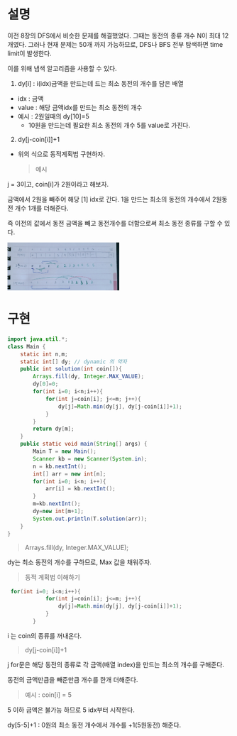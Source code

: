 # 설명

이전 8장의 DFS에서 비슷한 문제를 해결했었다. 그때는 동전의 종류 개수 N이 최대 12개였다. 그러나 현재 문제는 50개 까지 가능하므로, DFS나 BFS 전부 탐색하면 time limit이 발생한다.

이를 위해 냅색 알고리즘을 사용할 수 있다.

1. dy[i] : i(idx)금액을 만드는데 드는 최소 동전의 개수를 담은 배열

- idx : 금액
- value : 해당 금액idx를 만드는 최소 동전의 개수
- 예시 : 2원일때의 dy[10]=5
  - 10원을 만드는데 필요한 최소 동전의 개수 5를 value로 가진다.

2. dy[j-coin[i]]+1

- 위의 식으로 동적계획법 구현하자.
  > 예시

j = 3이고, coin[i]가 2원이라고 해보자.

금액에서 2원을 빼주어 해당 [1] idx로 간다. 1을 만드는 최소의 동전의 개수에서 2원동전 개수 1개를 더해준다.

즉 이전의 값에서 동전 금액을 빼고 동전개수를 더함으로써 최소 동전 종류를 구할 수 있다.

<img src ="https://github.com/steadykyu/TIL/blob/master/Algorithm/%EC%9E%90%EB%B0%94%EC%95%8C%EA%B3%A0%EB%A6%AC%EC%A6%98_%EC%9D%B8%ED%94%84%EB%9F%B0/10.DynamicProgramming/img/5_1.jpg" width="50%" height="50%">

# 구현

```java
import java.util.*;
class Main {
    static int n,m;
    static int[] dy; // dynamic 의 약자
    public int solution(int coin[]){
        Arrays.fill(dy, Integer.MAX_VALUE);
        dy[0]=0;
        for(int i=0; i<n;i++){
            for(int j=coin[i]; j<=m; j++){
                dy[j]=Math.min(dy[j], dy[j-coin[i]]+1);
            }
        }
        return dy[m];
    }
    public static void main(String[] args) {
        Main T = new Main();
        Scanner kb = new Scanner(System.in);
        n = kb.nextInt();
        int[] arr = new int[n];
        for(int i=0; i<n; i++){
            arr[i] = kb.nextInt();
        }
        m=kb.nextInt();
        dy=new int[m+1];
        System.out.println(T.solution(arr));
    }
}
```

> Arrays.fill(dy, Integer.MAX_VALUE);

dy는 최소 동전의 개수를 구하므로, Max 값을 채워주자.

> 동적 계획법 이해하기

```java
 for(int i=0; i<n;i++){
            for(int j=coin[i]; j<=m; j++){
                dy[j]=Math.min(dy[j], dy[j-coin[i]]+1);
            }
        }
```

i 는 coin의 종류를 꺼내온다.

> dy[j-coin[i]]+1

j for문은 해당 동전의 종류로 각 금액(배열 index)을 만드는 최소의 개수를 구해준다.

동전의 금액만큼을 빼준만큼 개수를 한개 더해준다.

> 예시 : coin[i] = 5

5 이하 금액은 불가능 하므로 5 idx부터 시작한다.

dy[5-5]+1 : 0원의 최소 동전 개수에서 개수를 +1(5원동전) 해준다.
